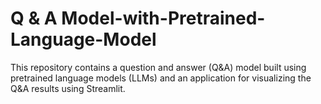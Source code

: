 # Q & A Model-with-Pretrained-Language-Model
This repository contains a question and answer (Q&amp;A) model built using pretrained language models (LLMs) and an application for visualizing the Q&amp;A results using Streamlit.
